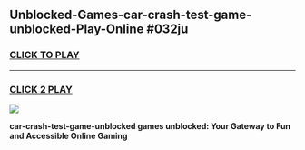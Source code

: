 
## Unblocked-Games-car-crash-test-game-unblocked-Play-Online #032ju
<h3>
<a href="https://news.freeplayer.one?title=car-crash-test-game-unblocked&ref=3">CLICK TO PLAY</a></h3>
<hr>

<h3>
<a href="https://news.freeplayer.one?title=car-crash-test-game-unblocked&ref=3">CLICK 2 PLAY</a>
  
</h3>

<a href="https://news.freeplayer.one?title=car-crash-test-game-unblocked&ref=3"><img src="https://clearcache.store/games.png"></a>


**car-crash-test-game-unblocked games unblocked: Your Gateway to Fun and Accessible Online Gaming**
